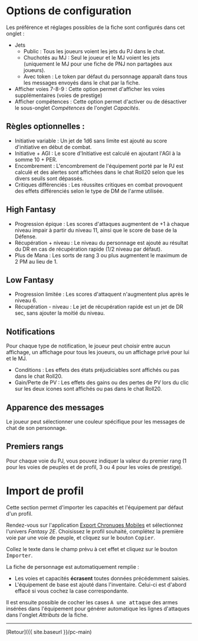 # Options de configuration

Les préférence et réglages possibles de la fiche sont configurés dans cet onglet :
- Jets
  - Public : Tous les joueurs voient les jets du PJ dans le chat.
  - Chuchotés au MJ : Seul le joueur et le MJ voient les jets (uniquement le MJ pour une fiche de PNJ non partagées aux joueurs).
  - Avec token : Le token par défaut du personnage apparaît dans tous les messages envoyés dans le chat par la fiche.
- Afficher voies 7-8-9 : Cette option permet d'afficher les voies supplémentaires (voies de prestige)
- Afficher compétences : Cette option permet d'activer ou de désactiver le sous-onglet _Compétences_ de l'onglet _Capacités_.

## Règles optionnelles :

- Initiative variable : Un jet de 1d6 sans limite est ajouté au score d'initiative en début de combat.
- Initiative + AGI : Le score d'Initiative est calculé en ajoutant l'AGI à la somme 10 + PER.
- Encombrement : L'encombrement de l'équipement porté par le PJ est calculé et des alertes sont affichées dans le chat Roll20 selon que les divers seuils sont dépassés.
- Critiques différenciés : Les réussites critiques en combat provoquent des effets différenciés selon le type de DM de l'arme utilisée.

## High Fantasy

- Progression épique : Les scores d'attaques augmentent de +1 à chaque niveau impair à partir du niveau 11, ainsi que le score de base de la Défense.
- Récupération + niveau : Le niveau du personnage est ajouté au résultat du DR en cas de récupération rapide (1/2 niveau par défaut).
- Plus de Mana : Les sorts de rang 3 ou plus augmentent le maximum de 2 PM au lieu de 1.

## Low Fantasy

- Progression limitée : Les scores d'attaquent n'augmentent plus après le niveau 6.
- Récupération - niveau : Le jet de récupération rapide est un jet de DR sec, sans ajouter la moitié du niveau.

## Notifications

Pour chaque type de notification, le joueur peut choisir entre aucun affichage, un affichage pour tous les joueurs, ou un affichage privé pour lui et le MJ.

- Conditions : Les effets des états préjudiciables sont affichés ou pas dans le chat Roll20.
- Gain/Perte de PV : Les effets des gains ou des pertes de PV lors du clic sur les deux icones sont affichés ou pas dans le chat Roll20.

## Apparence des messages

Le joueur peut sélectionner une couleur spécifique pour les messages de chat de son personnage.

## Premiers rangs

Pour chaque voie du PJ, vous pouvez indiquer la valeur du premier rang (1 pour les voies de peuples et de profil, 3 ou 4 pour les voies de prestige).

# Import de profil

Cette section permet d'importer les capacités et l'équipement par défaut d'un profil.

Rendez-vous sur l'application [Export Chronuqes Mobiles](https://comob-data.rpgapps.net/) et sélectionnez l'univers _Fantasy 2E_. Choisissez le profil souhaité, complétez la première voie par une voie de peuple, et cliquez sur le bouton <kbd>Copier</kbd>.

Collez le texte dans le champ prévu à cet effet et cliquez sur le bouton <kbd>Importer</kbd>. 

La fiche de personnage est automatiquement remplie :
- Les voies et capacités **écrasent** toutes données précédemment saisies.
- L'équipement de base est ajouté dans l'inventaire. Celui-ci est d'abord effacé si vous cochez la case correspondante.

Il est ensuite possible de cocher les cases <kbd>A une attaque</kbd> des armes insérées dans l'équipement pour générer automatique les lignes d'attaques dans l'onglet _Attributs_ de la fiche.

---

[Retour]({{ site.baseurl }}/pc-main)